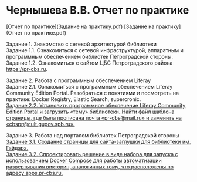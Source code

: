# Чернышева В.В. Отчет по практике

[Отчет по практике](Задание на практику.pdf)
[Задание на практику](Отчет по практике.pdf)

Задание 1. Знакомство с сетевой архитектурой библиотеки  
Задание 1.1. Ознакомиться с сетевой инфраструктурой, аппаратным и программным обеспечением библиотек Петроградской стороны.  
Задание 1.2. Ознакомиться с сайтом ЦБС Петроградского района https://pr-cbs.ru.  

Задание 2. Работа с программным обеспечением Liferay  
Задание 2.1. Ознакомиться с программным обеспечением Liferay Community Edition Portal. Разобраться с понятиями и посмотреть на практике: Docker Registry, Elastic Search, supercronic.  
[Задание 2.2. Установить программное обеспечение Liferay Community Edition Portal и загрузить «тему» библиотеки. Найти файл шаблона страницы, где была прописана почта «pr-cbs@mail.ru» и заменить на «cbspr@cult.gugov.spb.ru».](2.2/Readme.md) 


Задание 3. Работа над порталом библиотек Петроградской стороны  
[Задание 3.1. Создание страницы для сайта-заглушки для библиотеки им. Гайдара.](3.1/Readme.md)  
[Задание 3.2. Спроектировать решение в виде набора для запуска с использованием Docker Compose для работы автоматизации развертывания викторин, аналогичных тому, что расположены по адресу apps.pr-cbs.ru.](3.2/Readme.md)
